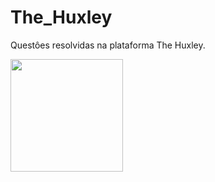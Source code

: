 # The_Huxley


Questôes resolvidas na plataforma The Huxley.

<img height="180em" src="https://encrypted-tbn0.gstatic.com/images?q=tbn:ANd9GcSVd6bU45a7H-Omwk4X9uzsNGKpAF1NjKmP1DaLWPDzRkUtEl0NSaRhxaaS157jY9zxQHo&usqp=CAU"/>
